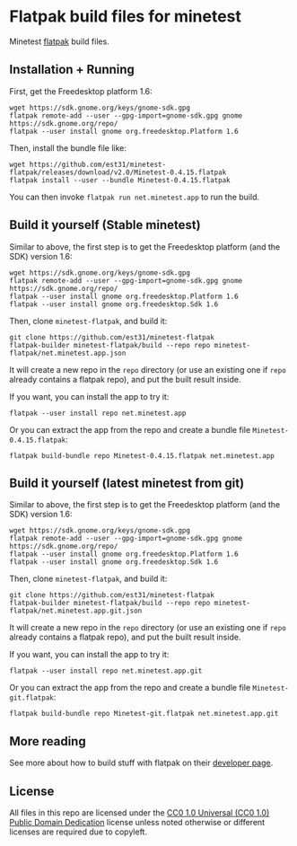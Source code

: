 # Flatpak build files for minetest

Minetest [flatpak](http://flatpak.org/) build files.

## Installation + Running

First, get the Freedesktop platform 1.6:

```
wget https://sdk.gnome.org/keys/gnome-sdk.gpg
flatpak remote-add --user --gpg-import=gnome-sdk.gpg gnome https://sdk.gnome.org/repo/
flatpak --user install gnome org.freedesktop.Platform 1.6
```

Then, install the bundle file like:

```
wget https://github.com/est31/minetest-flatpak/releases/download/v2.0/Minetest-0.4.15.flatpak
flatpak install --user --bundle Minetest-0.4.15.flatpak
```

You can then invoke `flatpak run net.minetest.app` to run the build.

## Build it yourself (Stable minetest)

Similar to above, the first step is to get the Freedesktop platform
(and the SDK) version 1.6:


```
wget https://sdk.gnome.org/keys/gnome-sdk.gpg
flatpak remote-add --user --gpg-import=gnome-sdk.gpg gnome https://sdk.gnome.org/repo/
flatpak --user install gnome org.freedesktop.Platform 1.6
flatpak --user install gnome org.freedesktop.Sdk 1.6

```

Then, clone `minetest-flatpak`, and build it:

```
git clone https://github.com/est31/minetest-flatpak
flatpak-builder minetest-flatpak/build --repo repo minetest-flatpak/net.minetest.app.json
```
It will create a new repo in the `repo` directory (or use an existing one if `repo` already contains a flatpak repo), and put the built result inside.

If you want, you can install the app to try it:

```
flatpak --user install repo net.minetest.app
```

Or you can extract the app from the repo and create a bundle file `Minetest-0.4.15.flatpak`:

```
flatpak build-bundle repo Minetest-0.4.15.flatpak net.minetest.app

```

## Build it yourself (latest minetest from git)

Similar to above, the first step is to get the Freedesktop platform
(and the SDK) version 1.6:


```
wget https://sdk.gnome.org/keys/gnome-sdk.gpg
flatpak remote-add --user --gpg-import=gnome-sdk.gpg gnome https://sdk.gnome.org/repo/
flatpak --user install gnome org.freedesktop.Platform 1.6
flatpak --user install gnome org.freedesktop.Sdk 1.6

```

Then, clone `minetest-flatpak`, and build it:

```
git clone https://github.com/est31/minetest-flatpak
flatpak-builder minetest-flatpak/build --repo repo minetest-flatpak/net.minetest.app.git.json
```
It will create a new repo in the `repo` directory (or use an existing one if `repo` already contains a flatpak repo), and put the built result inside.

If you want, you can install the app to try it:

```
flatpak --user install repo net.minetest.app.git
```

Or you can extract the app from the repo and create a bundle file `Minetest-git.flatpak`:

```
flatpak build-bundle repo Minetest-git.flatpak net.minetest.app.git

```

## More reading

See more about how to build stuff with flatpak on their [developer page](http://flatpak.org/developer.html).

## License

All files in this repo are licensed under the [CC0 1.0 Universal (CC0 1.0) Public Domain Dedication](https://creativecommons.org/publicdomain/zero/1.0/) license
unless noted otherwise or different licenses are required due to copyleft.

